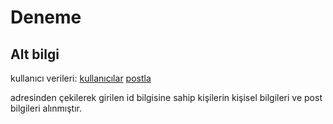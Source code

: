 # Deneme

## Alt bilgi

kullanıcı verileri:
[kullanıcılar](https://jsonplaceholder.typicode.com/users)
[postla](https://jsonplaceholder.typicode.com/posts)

adresinden çekilerek girilen id bilgisine sahip kişilerin kişisel bilgileri ve post bilgileri alınmıştır.
